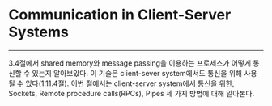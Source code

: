 # Communication in Client-Server Systems
---
3.4절에서 shared memory와 message passing을 이용하는 프로세스가 어떻게 통신할 수 있는지 알아보았다. 이 기술은 client-sever system에서도 통신을 위해 사용될 수 있다(1.11.4절). 이번 절에서는 client-server system에서 통신을 위한, Sockets, Remote procedure calls(RPCs), Pipes 세 가지 방법에 대해 알아본다.
